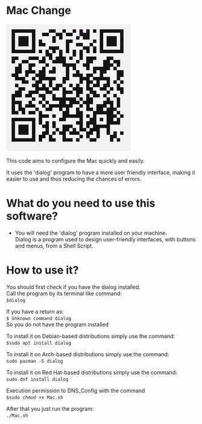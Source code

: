# Mac Change
![all text](https://github.com/dioxfile/Network-Scripts/raw/master/Mac_Change/QR_Mac.png)

This code aims to configure the Mac quickly and easily.

It uses the 'dialog' program to have a more user friendly interface, making it easier to use and thus reducing the chances of errors.

# What do you need to use this software?
- You will need the 'dialog' program installed on your machine.<br/>
Dialog is a program used to design user-friendly interfaces, with buttons and menus, from a Shell Script.

# How to use it?
You should first check if you have the dialog installed.<br/>
Call the program by its terminal like command:<br/>
`$dialog`<br/>

If you have a return as:<br/>
`$ Unknown command dialog`<br/>
So you do not have the program installed<br/>

To install it on Debian-based distributions simply use the command:<br/>
`$sudo apt install dialog`<br/>

To install it on Arch-based distributions simply use the command:<br/>
`sudo pacman -S dialog`<br/>

To install it on Red Hat-based distributions simply use the command:<br/>
`sudo dnf install dialog`<br/>

Execution permission to DNS_Config with the command<br/>
`$sudo chmod +x Mac.sh`<br/>

After that you just run the program:<br/>
`./Mac.sh`

